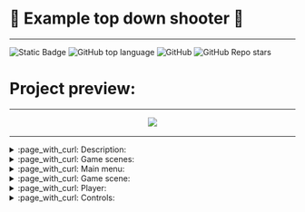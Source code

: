 # :dvd: Example top down shooter :dvd:

------

![Static Badge](https://img.shields.io/badge/communicationnode-communicationnode)
![GitHub top language](https://img.shields.io/github/languages/top/communicationnode/top-down-shooter)
![GitHub](https://img.shields.io/github/license/communicationnode/top-down-shooter)
![GitHub Repo stars](https://img.shields.io/github/stars/communicationnode/top-down-shooter)

# Project preview:

------

<div align="center"> <img width="700" src="readme-screenshots/show.gif" /> </div>

------

<details><summary>:page_with_curl: Description:</summary>

>  </br>
> The purpose of this test task is to create a Top Down shooter in which the player controls a character and can move around the map, shooting at enemies, using various weapons, and picking up bonuses. </br>
> The goal of the game is to score as many points as possible before dying. </br>
> The high score value should be saved between game sessions. </br>
> The balance of this gameplay does not matter. </br>
</details>

<details><summary>:page_with_curl: Game scenes:</summary>

> There should be two game scenes:
> * menu scene; </br>
> * game scene.
</details>

<details><summary>:page_with_curl: Main menu:</summary>

> ![](readme-screenshots/main-menu.png) </br>
> On the main screen there are: </br>
> * “start” button, which launches the game scene; </br>
> * the maximum number of points scored by the player. </br>

</details>

<details><summary>:page_with_curl: Game scene:</summary>

> ![](readme-screenshots/game-scene.png) </br>
> Top view. </br>
> In the upper left corner there should be a button to exit to the main menu. </br>
> The number of points scored in the current gaming session should be displayed at the top center. </br>
</details>

<details><summary>:page_with_curl: Player:</summary>

> The player is initially positioned in the center of the map. </br>
> The player can walk. </br>
>The player can shoot. </br>
> When shooting, the player turns in the direction of shooting not instantly, but with a certain angular velocity, in the nearest direction. </br>

</details>

<details><summary>:page_with_curl: Controls:</summary>

> ### Management </br>
> movement: ```WASD```; </br>
> shooting: ```Left mouse button | Right mouse button```. </br>
> ### Player options: </br>
> movement speed: 4 units per second; </br>
> Turning speed: 180 degrees per second. </br>
> The player can pick up different bonuses that give him weapons or temporary enhancements. </br>
</details>
